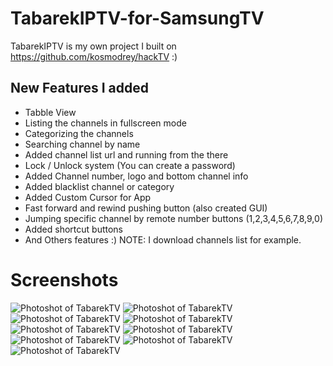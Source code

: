 # TabarekIPTV-for-SamsungTV
TabarekIPTV is my own project I built on https://github.com/kosmodrey/hackTV :)

## New Features I added

* Tabble View
* Listing the channels in fullscreen mode
* Categorizing the channels
* Searching channel by name
* Added channel list url and running from the there
* Lock / Unlock system (You can create a password) 
* Added Channel number, logo and bottom channel info
* Added blacklist channel or category
* Added Custom Cursor for App
* Fast forward and rewind pushing button (also created GUI)
* Jumping specific channel by remote number buttons (1,2,3,4,5,6,7,8,9,0)
* Added shortcut buttons
* And Others features :)
NOTE: I download channels list for example. 
# Screenshots 

![Photoshot of TabarekTV](https://raw.githubusercontent.com/ateber/TabarekIPTV-for-SamsungSmartTV/main/Screenshots/1.png)
![Photoshot of TabarekTV](https://raw.githubusercontent.com/ateber/TabarekIPTV-for-SamsungSmartTV/main/Screenshots/2.png)
![Photoshot of TabarekTV](https://raw.githubusercontent.com/ateber/TabarekIPTV-for-SamsungSmartTV/main/Screenshots/3.png)
![Photoshot of TabarekTV](https://raw.githubusercontent.com/ateber/TabarekIPTV-for-SamsungSmartTV/main/Screenshots/4.png)
![Photoshot of TabarekTV](https://raw.githubusercontent.com/ateber/TabarekIPTV-for-SamsungSmartTV/main/Screenshots/5.png)
![Photoshot of TabarekTV](https://raw.githubusercontent.com/ateber/TabarekIPTV-for-SamsungSmartTV/main/Screenshots/6.png)
![Photoshot of TabarekTV](https://raw.githubusercontent.com/ateber/TabarekIPTV-for-SamsungSmartTV/main/Screenshots/7.png)
![Photoshot of TabarekTV](https://raw.githubusercontent.com/ateber/TabarekIPTV-for-SamsungSmartTV/main/Screenshots/8.png)
![Photoshot of TabarekTV](https://raw.githubusercontent.com/ateber/TabarekIPTV-for-SamsungSmartTV/main/Screenshots/9.png) 
